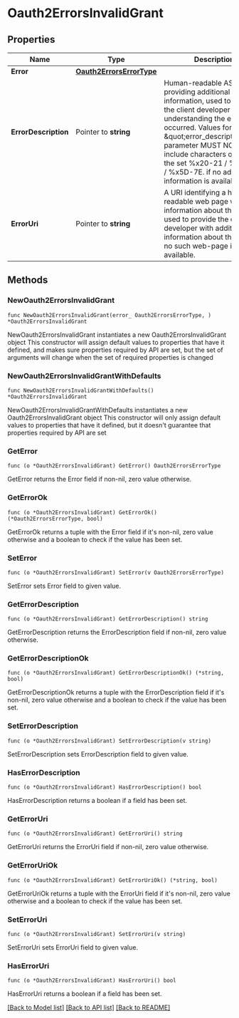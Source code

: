 # Oauth2ErrorsInvalidGrant

## Properties

Name | Type | Description | Notes
------------ | ------------- | ------------- | -------------
**Error** | [**Oauth2ErrorsErrorType**](Oauth2ErrorsErrorType.md) |  | 
**ErrorDescription** | Pointer to **string** | Human-readable ASCII text providing additional information, used to assist the client developer in understanding the error that occurred. Values for the \&quot;error_description\&quot; parameter MUST NOT include characters outside the set %x20-21 / %x23-5B / %x5D-7E. if no additional information is available. | [optional] 
**ErrorUri** | Pointer to **string** | A URI identifying a human-readable web page with information about the error, used to provide the client developer with additional information about the error. if no such web-page is available. | [optional] 

## Methods

### NewOauth2ErrorsInvalidGrant

`func NewOauth2ErrorsInvalidGrant(error_ Oauth2ErrorsErrorType, ) *Oauth2ErrorsInvalidGrant`

NewOauth2ErrorsInvalidGrant instantiates a new Oauth2ErrorsInvalidGrant object
This constructor will assign default values to properties that have it defined,
and makes sure properties required by API are set, but the set of arguments
will change when the set of required properties is changed

### NewOauth2ErrorsInvalidGrantWithDefaults

`func NewOauth2ErrorsInvalidGrantWithDefaults() *Oauth2ErrorsInvalidGrant`

NewOauth2ErrorsInvalidGrantWithDefaults instantiates a new Oauth2ErrorsInvalidGrant object
This constructor will only assign default values to properties that have it defined,
but it doesn't guarantee that properties required by API are set

### GetError

`func (o *Oauth2ErrorsInvalidGrant) GetError() Oauth2ErrorsErrorType`

GetError returns the Error field if non-nil, zero value otherwise.

### GetErrorOk

`func (o *Oauth2ErrorsInvalidGrant) GetErrorOk() (*Oauth2ErrorsErrorType, bool)`

GetErrorOk returns a tuple with the Error field if it's non-nil, zero value otherwise
and a boolean to check if the value has been set.

### SetError

`func (o *Oauth2ErrorsInvalidGrant) SetError(v Oauth2ErrorsErrorType)`

SetError sets Error field to given value.


### GetErrorDescription

`func (o *Oauth2ErrorsInvalidGrant) GetErrorDescription() string`

GetErrorDescription returns the ErrorDescription field if non-nil, zero value otherwise.

### GetErrorDescriptionOk

`func (o *Oauth2ErrorsInvalidGrant) GetErrorDescriptionOk() (*string, bool)`

GetErrorDescriptionOk returns a tuple with the ErrorDescription field if it's non-nil, zero value otherwise
and a boolean to check if the value has been set.

### SetErrorDescription

`func (o *Oauth2ErrorsInvalidGrant) SetErrorDescription(v string)`

SetErrorDescription sets ErrorDescription field to given value.

### HasErrorDescription

`func (o *Oauth2ErrorsInvalidGrant) HasErrorDescription() bool`

HasErrorDescription returns a boolean if a field has been set.

### GetErrorUri

`func (o *Oauth2ErrorsInvalidGrant) GetErrorUri() string`

GetErrorUri returns the ErrorUri field if non-nil, zero value otherwise.

### GetErrorUriOk

`func (o *Oauth2ErrorsInvalidGrant) GetErrorUriOk() (*string, bool)`

GetErrorUriOk returns a tuple with the ErrorUri field if it's non-nil, zero value otherwise
and a boolean to check if the value has been set.

### SetErrorUri

`func (o *Oauth2ErrorsInvalidGrant) SetErrorUri(v string)`

SetErrorUri sets ErrorUri field to given value.

### HasErrorUri

`func (o *Oauth2ErrorsInvalidGrant) HasErrorUri() bool`

HasErrorUri returns a boolean if a field has been set.


[[Back to Model list]](../README.md#documentation-for-models) [[Back to API list]](../README.md#documentation-for-api-endpoints) [[Back to README]](../README.md)


